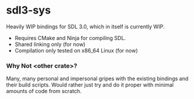 # sdl3-sys

Heavily WIP bindings for SDL 3.0, which in itself is currently WIP.

- Requires CMake and Ninja for compiling SDL.
- Shared linking only (for now)
- Compilation only tested on x86\_64 Linux (for now)

### Why Not \<other crate\>?

Many, many personal and impersonal gripes with the existing bindings and their build scripts.
Would rather just try and do it proper with minimal amounts of code from scratch.
